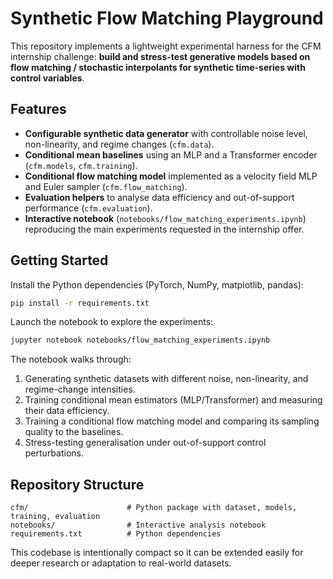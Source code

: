 # Synthetic Flow Matching Playground

This repository implements a lightweight experimental harness for the CFM internship
challenge: **build and stress-test generative models based on flow matching / stochastic
interpolants for synthetic time-series with control variables**.

## Features

- **Configurable synthetic data generator** with controllable noise level, non-linearity,
  and regime changes (`cfm.data`).
- **Conditional mean baselines** using an MLP and a Transformer encoder
  (`cfm.models`, `cfm.training`).
- **Conditional flow matching model** implemented as a velocity field MLP and Euler
  sampler (`cfm.flow_matching`).
- **Evaluation helpers** to analyse data efficiency and out-of-support performance
  (`cfm.evaluation`).
- **Interactive notebook** (`notebooks/flow_matching_experiments.ipynb`) reproducing the
  main experiments requested in the internship offer.

## Getting Started

Install the Python dependencies (PyTorch, NumPy, matplotlib, pandas):

```bash
pip install -r requirements.txt
```

Launch the notebook to explore the experiments:

```bash
jupyter notebook notebooks/flow_matching_experiments.ipynb
```

The notebook walks through:

1. Generating synthetic datasets with different noise, non-linearity, and regime-change
   intensities.
2. Training conditional mean estimators (MLP/Transformer) and measuring their data
   efficiency.
3. Training a conditional flow matching model and comparing its sampling quality to the
   baselines.
4. Stress-testing generalisation under out-of-support control perturbations.

## Repository Structure

```
cfm/                      # Python package with dataset, models, training, evaluation
notebooks/                # Interactive analysis notebook
requirements.txt          # Python dependencies
```

This codebase is intentionally compact so it can be extended easily for deeper research
or adaptation to real-world datasets.
